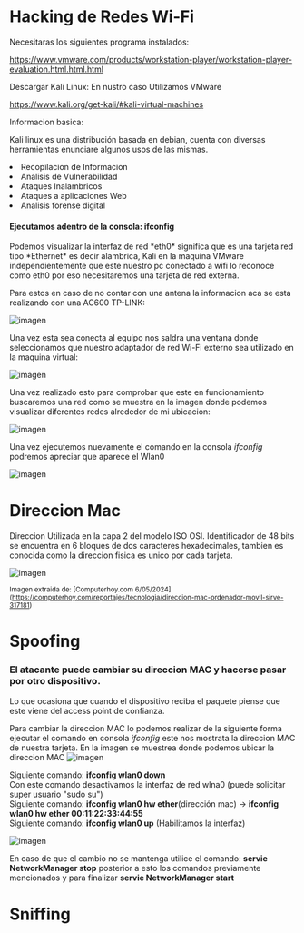 # Hacking de Redes Wi-Fi

Necesitaras los siguientes programa instalados:


https://www.vmware.com/products/workstation-player/workstation-player-evaluation.html.html.html


Descargar Kali Linux:
En nustro caso Utilizamos VMware


https://www.kali.org/get-kali/#kali-virtual-machines


Informacion basica:
<p>Kali linux es una distribución basada en debian, cuenta con diversas herramientas enunciare algunos usos de las mismas.</p>

<li>Recopilacion de Informacion</li>

<li>Analisis de Vulnerabilidad</li>

<li>Ataques Inalambricos</li>

<li>Ataques a aplicaciones Web</li>

<li>Analisis forense digital</li>


<h4>Ejecutamos adentro de la consola: ifconfig</h4>

<p>Podemos visualizar la interfaz de red *eth0* significa que es una tarjeta red tipo *Ethernet* es decir alambrica, Kali en la maquina VMware independientemente que este nuestro pc conectado a wifi lo reconoce como eth0 por eso necesitaremos una tarjeta de red externa.</p>

Para estos  en caso de no contar con una antena la informacion aca se esta realizando con una AC600 TP-LINK:


![imagen](https://github.com/SantiagoBaquero/Hacking-de-Redes-Wi-Fi/assets/102531445/024293a1-0f5c-4f15-b3d5-ecba4428a376)


Una vez esta sea conecta al equipo nos saldra una ventana donde seleccionamos que nuestro adaptador de red Wi-Fi externo sea utilizado en la maquina virtual:

![imagen](https://github.com/SantiagoBaquero/Hacking-de-Redes-Wi-Fi/assets/102531445/658e32cf-6904-4579-8a53-d1956c7e15ed)

Una vez realizado esto para comprobar que este en funcionamiento buscaremos una red como se muestra en la imagen donde podemos visualizar diferentes redes alrededor de mi ubicacion:

![imagen](https://github.com/SantiagoBaquero/Hacking-de-Redes-Wi-Fi/assets/102531445/9ccba1f2-f0e3-49bd-b333-b44ed82284eb)

Una vez ejecutemos nuevamente el comando en la consola *ifconfig* podremos apreciar que aparece el Wlan0

![imagen](https://github.com/SantiagoBaquero/Hacking-de-Redes-Wi-Fi/assets/102531445/b1039cdf-3ffc-4379-ace2-5be9c00853d7)



# Direccion Mac
Direccion Utilizada en la capa 2 del modelo ISO OSI.
Identificador de 48 bits se encuentra en 6 bloques de dos caracteres hexadecimales, tambien es conocida como la direccion fisica es unico por cada tarjeta.

![imagen](https://github.com/SantiagoBaquero/Hacking-de-Redes-Wi-Fi/assets/102531445/a0311e5a-7f63-4ecf-91c2-a6f09b84aaed)

<sub>Imagen extraida de: [Computerhoy.com 6/05/2024] (https://computerhoy.com/reportajes/tecnologia/direccion-mac-ordenador-movil-sirve-317181) </sub>



# Spoofing
<h3>El atacante puede cambiar su direccion MAC y hacerse pasar por otro dispositivo.</h3> 
<p>Lo que ocasiona que cuando el dispositivo reciba el paquete piense que este viene del access point de confianza.</p> 
  
Para cambiar la direccion MAC lo podemos realizar de la siguiente forma ejecutar el comando en consola *ifconfig* este nos mostrata la direccion MAC de nuestra tarjeta.
En la imagen se muestrea donde podemos ubicar la direccion MAC 
![imagen](https://github.com/SantiagoBaquero/Hacking-de-Redes-Wi-Fi/assets/102531445/f92bc70b-4c0a-414b-8629-201aee67ae7e)


<p>Siguiente comando: <strong>ifconfig wlan0 down</strong>  <br> Con este comando desactivamos la interfaz de red wlna0 (puede solicitar super usuario "sudo su") <br> Siguiente comando: <strong>ifconfig wlan0 hw ether</strong>(dirección mac) -> <strong>ifconfig wlan0 hw ether 00:11:22:33:44:55</strong>  <br> Siguiente comando: <strong>ifconfig wlan0 up</strong> (Habilitamos la interfaz)   </p>

![imagen](https://github.com/SantiagoBaquero/Hacking-de-Redes-Wi-Fi/assets/102531445/78dbe0f9-b8db-4b63-9711-3499e416c9d6)


<p>En caso de que el cambio no se mantenga utilice el comando: <strong>servie NetworkManager stop</strong>  posterior a esto los comandos previamente mencionados y para finalizar <strong>servie NetworkManager start</strong> </p>

# Sniffing

  




